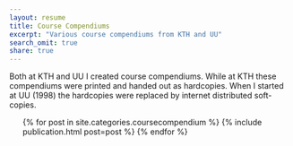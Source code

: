 ```yaml
---
layout: resume
title: Course Compendiums
excerpt: "Various course compendiums from KTH and UU"
search_omit: true
share: true
---
```


Both at KTH and UU I created course compendiums. While at KTH these compendiums were printed and handed out as hardcopies. When I started at UU (1998) the hardcopies were replaced by internet distributed soft-copies.

<ul class="post-list">
{% for post in site.categories.coursecompendium %}
    {% include publication.html post=post %}
{% endfor %}
</ul>

